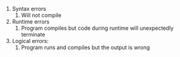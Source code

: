 1. Syntax errors
	1. Will not compile
2. Runtime errors
	1. Program compiles but code during runtime will unexpectedly terminate
3. Logical errors:
	1.   Program runs and compiles but the output is wrong